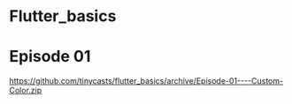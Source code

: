 # Flutter_basics

# Episode 01

https://github.com/tinycasts/flutter_basics/archive/Episode-01----Custom-Color.zip
